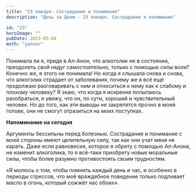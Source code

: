 ```yaml
---
title: "23 января. Сострадание и понимание"
description: "День за Днем - 23 января. Сострадание и понимание"

id: "23"
heroImage: ""
pubDate: 2023-05-04
moth: "yanvar"
---
```


Понимала ли я, придя в Ал-Анон, что алкоголик не в состоянии, преодолеть свой
недуг самостоятельно, только с помощью силы воли? Конечно же, я этого не
понимала! Но когда я слышала снова и снова, что алкоголик страдает от
заболевания, почему же я всё ещё продолжаю разговаривать с ним и относиться к
нему как к слабому и плохому человеку? Я знаю, что когда я искренне попытаюсь
разобраться, я увижу, что он, по сути, хороший и чувствительный человек. Но до
того, как эти выводы не закрепятся прочно в моей голове, они не смогут
отразиться на моих поступках.

**Напоминание на сегодня**

Аргументы бессильны перед болезнью. Сострадание и понимание с моей стороны
имеют целительную силу, так как они учат меня не карать. Даже если равновесие,
которое я обрету с помощью Ал-Анона, не изменит алкоголика, то я всё-таки
приобрету новые моральные силы, чтобы более разумно противостоять своим
трудностям.

«Я молюсь о том, чтобы помнить каждый день и час, и особенно в периоды
стрессов, что моё враждебное поведение только подливает масло в огонь, который
сожжёт нас обоих».
